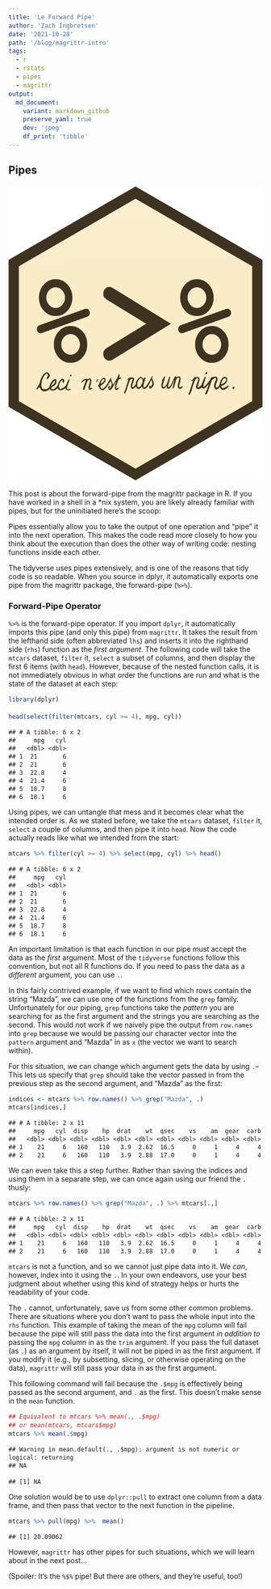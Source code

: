 ```yaml
---
title: 'Le Forward Pipe'
author: 'Zach Ingbretsen'
date: '2021-10-28'
path: '/blog/magrittr-intro'
tags:
  - r
  - rstats
  - pipes
  - magrittr
output:
  md_document:
    variant: markdown_github
    preserve_yaml: true
    dev: 'jpeg'
    df_print: 'tibble'
---
```


## Pipes

<div classname="right">

<img src="imgs/magrittr.png" />

</div>

This post is about the forward-pipe from the magrittr package in R. If
you have worked in a shell in a \*nix system, you are likely already
familiar with pipes, but for the uninitiated here’s the scoop:

Pipes essentially allow you to take the output of one operation and
“pipe” it into the next operation. This makes the code read more closely
to how you think about the execution than does the other way of writing
code: nesting functions inside each other.

The tidyverse uses pipes extensively, and is one of the reasons that
tidy code is so readable. When you source in dplyr, it automatically
exports one pipe from the magrittr package, the forward-pipe (`%>%`).

### Forward-Pipe Operator

`%>%` is the forward-pipe operator. If you import `dplyr`, it
automatically imports this pipe (and only this pipe) from `magrittr`. It
takes the result from the lefthand side (often abbreviated `lhs`) and
inserts it into the righthand side (`rhs`) function as the _first
argument_. The following code will take the `mtcars` dataset, `filter`
it, `select` a subset of columns, and then display the first 6 items
(with `head`). However, because of the nested function calls, it is not
immediately obvious in what order the functions are run and what is the
state of the dataset at each step:

```r
library(dplyr)

head(select(filter(mtcars, cyl >= 4), mpg, cyl))
```

    ## # A tibble: 6 x 2
    ##     mpg   cyl
    ##   <dbl> <dbl>
    ## 1  21       6
    ## 2  21       6
    ## 3  22.8     4
    ## 4  21.4     6
    ## 5  18.7     8
    ## 6  18.1     6

Using pipes, we can untangle that mess and it becomes clear what the
intended order is. As we stated before, we take the `mtcars` dataset,
`filter` it, `select` a couple of columns, and then pipe it into `head`.
Now the code actually reads like what we intended from the start:

```r
mtcars %>% filter(cyl >= 4) %>% select(mpg, cyl) %>% head()
```

    ## # A tibble: 6 x 2
    ##     mpg   cyl
    ##   <dbl> <dbl>
    ## 1  21       6
    ## 2  21       6
    ## 3  22.8     4
    ## 4  21.4     6
    ## 5  18.7     8
    ## 6  18.1     6

An important limitation is that each function in our pipe must accept
the data as the _first_ argument. Most of the `tidyverse` functions
follow this convention, but not all R functions do. If you need to pass
the data as a _different_ argument, you can use `.`.

In this fairly contrived example, if we want to find which rows contain
the string “Mazda”, we can use one of the functions from the `grep`
family. Unfortunately for our piping, `grep` functions take the
_pattern_ you are searching for as the first argument and the strings
you are searching as the second. This would not work if we naively pipe
the output from `row.names` into `grep` because we would be passing our
character vector into the `pattern` argument and “Mazda” in as `x` (the
vector we want to search within).

For this situation, we can change which argument gets the data by using
`.`–This lets us specify that `grep` should take the vector passed in
from the previous step as the second argument, and “Mazda” as the first:

```r
indices <- mtcars %>% row.names() %>% grep("Mazda", .)
mtcars[indices,]
```

    ## # A tibble: 2 x 11
    ##     mpg   cyl  disp    hp  drat    wt  qsec    vs    am  gear  carb
    ##   <dbl> <dbl> <dbl> <dbl> <dbl> <dbl> <dbl> <dbl> <dbl> <dbl> <dbl>
    ## 1    21     6   160   110   3.9  2.62  16.5     0     1     4     4
    ## 2    21     6   160   110   3.9  2.88  17.0     0     1     4     4

We can even take this a step further. Rather than saving the indices and
using them in a separate step, we can once again using our friend the
`.` thusly:

```r
mtcars %>% row.names() %>% grep("Mazda", .) %>% mtcars[.,]
```

    ## # A tibble: 2 x 11
    ##     mpg   cyl  disp    hp  drat    wt  qsec    vs    am  gear  carb
    ##   <dbl> <dbl> <dbl> <dbl> <dbl> <dbl> <dbl> <dbl> <dbl> <dbl> <dbl>
    ## 1    21     6   160   110   3.9  2.62  16.5     0     1     4     4
    ## 2    21     6   160   110   3.9  2.88  17.0     0     1     4     4

`mtcars` is not a function, and so we cannot just pipe data into it. We
_can_, however, index into it using the `.`. In your own endeavors, use
your best judgment about whether using this kind of strategy helps or
hurts the readability of your code.

The `.` cannot, unfortunately, save us from some other common problems.
There are situations where you don’t want to pass the whole input into
the `rhs` function. This example of taking the mean of the `mpg` column
will fail because the pipe will still pass the data into the first
argument _in addition to_ passing the `mpg` column in as the `trim`
argument. If you pass the full dataset (as `.`) as an argument by
itself, it will not be piped in as the first argument. If you modify it
(e.g., by subsetting, slicing, or otherwise operating on the data),
`magrittr` will still pass your data in as the first argument.

This following command will fail because the `.$mpg` is effectively
being passed as the second argument, and `.` as the first. This doesn’t
make sense in the `mean` function.

```r
## Equivalent to mtcars %>% mean(., .$mpg)
## or mean(mtcars, mtcars$mpg)
mtcars %>% mean(.$mpg)
```

    ## Warning in mean.default(., .$mpg): argument is not numeric or logical: returning
    ## NA

    ## [1] NA

One solution would be to use `dplyr::pull` to extract one column from a
data frame, and then pass that vector to the next function in the
pipeline.

```r
mtcars %>% pull(mpg) %>%  mean()
```

    ## [1] 20.09062

However, `magrittr` has other pipes for such situations, which we will
learn about in the next post…

(Spoiler: It’s the `%$%` pipe! But there are others, and they’re useful,
too!)
